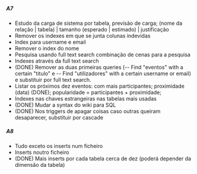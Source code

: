 ##### A7 #####

  * Estudo da carga de sistema por tabela, previsão de carga; (nome da relação | tabela) | tamanho (esperado | estimado) | justificação
  * Remover os indexes em que se junta colunas indevidas
  * Index para username e email
  * Remover o index do nome
  * Pesquisa usando full text search combinação de cenas para a pesquisa
  * Indexes através da full text search
  * (DONE) Remover as duas primeiras queries (-- Find "eventos" with a certain "titulo" e -- Find "utilizadores" with a certain username or email) e substituir por full text search.
  * Listar os próximos dez eventos: com mais participantes; proximidade (data) (DONE); popularidade = participantes + proximidade;
  * Indexes nas chaves estrangeiras nas tabelas mais usadas
  * (DONE) Mudar a syntax do wiki para SQL
  * (DONE) Nos triggers de apagar coisas caso outras queiram desaparecer, substituir por cascade

##### A8 #####
  * Tudo exceto os inserts num ficheiro
  * Inserts noutro ficheiro
  * (DONE) Mais inserts por cada tabela cerca de dez (poderá depender da dimensão da tabela)
